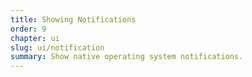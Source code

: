 ```yaml
---
title: Showing Notifications
order: 9
chapter: ui
slug: ui/notification
summary: Show native operating system notifications.
---
```

